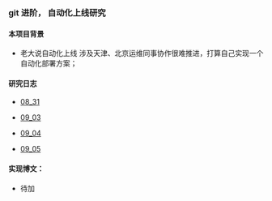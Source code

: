 ### git 进阶， 自动化上线研究

#### 本项目背景
* 老大说自动化上线  涉及天津、北京运维同事协作很难推进，打算自己实现一个自动化部署方案；


#### 研究日志
* [08_31](https://github.com/wteam-xq/testGit/blob/master/practice_log/08_31.md)

* [09_03](https://github.com/wteam-xq/testGit/blob/master/practice_log/09_03.md)

* [09_04](https://github.com/wteam-xq/testGit/blob/master/practice_log/09_04.md)

* [09_05](https://github.com/wteam-xq/testGit/blob/master/practice_log/09_05.md)


#### 实现博文：
* 待加